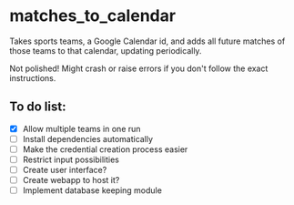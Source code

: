 # matches_to_calendar

Takes sports teams, a Google Calendar id, and adds all future matches of those teams to that calendar, updating periodically.

Not polished! Might crash or raise errors if you don't follow the exact instructions.

## To do list:
- [x] Allow multiple teams in one run
- [ ] Install dependencies automatically
- [ ] Make the credential creation process easier
- [ ] Restrict input possibilities
- [ ] Create user interface?
- [ ] Create webapp to host it?
- [ ] Implement database keeping module
